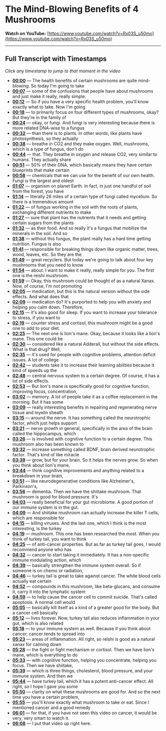 # The Mind-Blowing Benefits of 4 Mushrooms

**Watch on YouTube:** [https://www.youtube.com/watch?v=Rx03S_u50mo](https://www.youtube.com/watch?v=Rx03S_u50mo)

---

## Full Transcript with Timestamps

*Click any timestamp to jump to that moment in the video*

- **[00:00](https://www.youtube.com/watch?v=Rx03S_u50mo&t=0s)** — The health benefits of certain mushrooms are quite mind-blowing. So today I'm going to take
- **[00:07](https://www.youtube.com/watch?v=Rx03S_u50mo&t=7s)** — some of the confusions that people have about mushrooms and just make it really, really simple.
- **[00:12](https://www.youtube.com/watch?v=Rx03S_u50mo&t=12s)** — So if you have a very specific health problem, you'll know exactly what to take. Now I'm going
- **[00:18](https://www.youtube.com/watch?v=Rx03S_u50mo&t=18s)** — to primarily focus on four different types of mushrooms, okay? But they're in the family of
- **[00:24](https://www.youtube.com/watch?v=Rx03S_u50mo&t=24s)** — okay, or fungi. And fungi is very interesting because there is more related DNA-wise to a fungus
- **[00:32](https://www.youtube.com/watch?v=Rx03S_u50mo&t=32s)** — than there is to plants. In other words, like plants have photosynthesis, so they actually
- **[00:38](https://www.youtube.com/watch?v=Rx03S_u50mo&t=38s)** — breathe in CO2 and they make oxygen. Well, mushrooms, which is a type of fungus, don't do
- **[00:44](https://www.youtube.com/watch?v=Rx03S_u50mo&t=44s)** — that. They breathe in oxygen and release CO2, very similar to humans. They actually share
- **[00:51](https://www.youtube.com/watch?v=Rx03S_u50mo&t=51s)** — 50% of their DNA, which basically means they have certain blueprints that make certain
- **[00:58](https://www.youtube.com/watch?v=Rx03S_u50mo&t=58s)** — chemicals that we can use for the benefit of our own health. Fungi is the largest and oldest
- **[01:07](https://www.youtube.com/watch?v=Rx03S_u50mo&t=67s)** — organism on planet Earth. In fact, in just one handful of soil from the forest, you have
- **[01:14](https://www.youtube.com/watch?v=Rx03S_u50mo&t=74s)** — literally 26 miles of a certain type of fungi called mycelium. So there is a tremendous amount
- **[01:22](https://www.youtube.com/watch?v=Rx03S_u50mo&t=82s)** — of fungus working in the soil with the roots of plants, exchanging different nutrients to make
- **[01:27](https://www.youtube.com/watch?v=Rx03S_u50mo&t=87s)** — sure that plant has the nutrients that it needs and getting certain sugars from the plants
- **[01:32](https://www.youtube.com/watch?v=Rx03S_u50mo&t=92s)** — as their food. And so really it's a fungus that mobilize the minerals in the soil. And so
- **[01:38](https://www.youtube.com/watch?v=Rx03S_u50mo&t=98s)** — without this fungus, the plant really has a hard time getting nutrition. Fungus is also
- **[01:41](https://www.youtube.com/watch?v=Rx03S_u50mo&t=101s)** — responsible for breaking things down like organic matter, trees, wood, leaves, etc. So they are the
- **[01:49](https://www.youtube.com/watch?v=Rx03S_u50mo&t=109s)** — great recyclers. But today we're going to talk about four key mushrooms that you need to know
- **[01:54](https://www.youtube.com/watch?v=Rx03S_u50mo&t=114s)** — about. I want to make it really, really simple for you. The first one is the reishi mushroom.
- **[01:59](https://www.youtube.com/watch?v=Rx03S_u50mo&t=119s)** — Okay, this mushroom could be thought of as a natural Xanax. Now, of course, I'm not promoting
- **[02:05](https://www.youtube.com/watch?v=Rx03S_u50mo&t=125s)** — medication, but this is the natural version without the side effects. And what does that
- **[02:09](https://www.youtube.com/watch?v=Rx03S_u50mo&t=129s)** — medication do? It's purported to help you with anxiety and helping you calm down. Therefore,
- **[02:15](https://www.youtube.com/watch?v=Rx03S_u50mo&t=135s)** — it's also good for sleep. If you want to increase your tolerance to stress, if you want to
- **[02:19](https://www.youtube.com/watch?v=Rx03S_u50mo&t=139s)** — counter stress and cortisol, this mushroom might be a good one to add to your diet.
- **[02:25](https://www.youtube.com/watch?v=Rx03S_u50mo&t=145s)** — The next one is lion's mane. Okay, because it looks like a lion's mane. This one could be
- **[02:30](https://www.youtube.com/watch?v=Rx03S_u50mo&t=150s)** — considered like a natural Adderall, but without the side effects. What is that drug? Well,
- **[02:35](https://www.youtube.com/watch?v=Rx03S_u50mo&t=155s)** — it's used for people with cognitive problems, attention deficit issues. A lot of college
- **[02:42](https://www.youtube.com/watch?v=Rx03S_u50mo&t=162s)** — students take it to increase their learning abilities because it kind of speeds up the
- **[02:48](https://www.youtube.com/watch?v=Rx03S_u50mo&t=168s)** — central nervous system to a certain degree. Of course, it has a lot of side effects.
- **[02:53](https://www.youtube.com/watch?v=Rx03S_u50mo&t=173s)** — But lion's mane is specifically good for cognitive function, improving focus, concentration,
- **[03:02](https://www.youtube.com/watch?v=Rx03S_u50mo&t=182s)** — memory. A lot of people take it as a coffee replacement in the morning. But it has some
- **[03:09](https://www.youtube.com/watch?v=Rx03S_u50mo&t=189s)** — really interesting benefits in repairing and regenerating nerve tissue and myelin sheath
- **[03:15](https://www.youtube.com/watch?v=Rx03S_u50mo&t=195s)** — around the nerve. It has something called the neurotrophic factor, which just helps support
- **[03:21](https://www.youtube.com/watch?v=Rx03S_u50mo&t=201s)** — nerve growth in general, specifically in the area of the brain called the hippocampus, which
- **[03:26](https://www.youtube.com/watch?v=Rx03S_u50mo&t=206s)** — is involved with cognitive function to a certain degree. This mushroom also has been known to
- **[03:32](https://www.youtube.com/watch?v=Rx03S_u50mo&t=212s)** — increase something called BDNF, brain derived neurotrophic factor. That's kind of like miracle
- **[03:39](https://www.youtube.com/watch?v=Rx03S_u50mo&t=219s)** — grow, but for your brain. So it helps the nerves grow. So when you think about lion's mane,
- **[03:44](https://www.youtube.com/watch?v=Rx03S_u50mo&t=224s)** — think cognitive improvements and anything related to a breakdown in your brain,
- **[03:51](https://www.youtube.com/watch?v=Rx03S_u50mo&t=231s)** — like neurodegenerative conditions like Alzheimer's, Parkinson's,
- **[03:56](https://www.youtube.com/watch?v=Rx03S_u50mo&t=236s)** — dementia. Then we have the shiitake mushroom. That mushroom is good for blood pressure. It's
- **[04:03](https://www.youtube.com/watch?v=Rx03S_u50mo&t=243s)** — really beneficial for your gut microbiome. A good portion of our immune system is in the gut.
- **[04:09](https://www.youtube.com/watch?v=Rx03S_u50mo&t=249s)** — And shiitake mushroom can actually increase the killer T cells, which are responsible for
- **[04:15](https://www.youtube.com/watch?v=Rx03S_u50mo&t=255s)** — killing viruses. And the last one, which I think is the most interesting, is the turkey
- **[04:19](https://www.youtube.com/watch?v=Rx03S_u50mo&t=259s)** — mushroom. This one has been researched the most. When you think of turkey tail, you want to think
- **[04:25](https://www.youtube.com/watch?v=Rx03S_u50mo&t=265s)** — of anti-cancer properties. But as far as turkey tail goes, I would recommend anyone who has
- **[04:32](https://www.youtube.com/watch?v=Rx03S_u50mo&t=272s)** — cancer to start taking it immediately. It has a non-specific immune modulating action, which
- **[04:39](https://www.youtube.com/watch?v=Rx03S_u50mo&t=279s)** — basically strengthen the immune system overall. So if someone is on chemo or radiation,
- **[04:46](https://www.youtube.com/watch?v=Rx03S_u50mo&t=286s)** — turkey tail is great to take against cancer. The white blood cells actually eat certain
- **[04:52](https://www.youtube.com/watch?v=Rx03S_u50mo&t=292s)** — compounds in this mushroom, like beta-glucans, and consume it, carry it into the lymphatic system
- **[04:59](https://www.youtube.com/watch?v=Rx03S_u50mo&t=299s)** — to help cause the cancer cell to commit suicide. That's called apoptosis. A normal cell would
- **[05:05](https://www.youtube.com/watch?v=Rx03S_u50mo&t=305s)** — basically kill itself as a kind of a greater good for the body. But a cancer cell basically
- **[05:12](https://www.youtube.com/watch?v=Rx03S_u50mo&t=312s)** — lives forever. Now, turkey tail also reduces inflammation in your gut, which is also related
- **[05:18](https://www.youtube.com/watch?v=Rx03S_u50mo&t=318s)** — to your immune system as well. Because if you think about cancer, cancer tends to spread into
- **[05:23](https://www.youtube.com/watch?v=Rx03S_u50mo&t=323s)** — areas of inflammation. All right, so reishi is good as a natural xanax for calming down
- **[05:28](https://www.youtube.com/watch?v=Rx03S_u50mo&t=328s)** — the fight or fight mechanism or cortisol. Then we have lion's mane, which is everything to do
- **[05:33](https://www.youtube.com/watch?v=Rx03S_u50mo&t=333s)** — with cognitive function, helping you concentrate, helping you focus. Then we have shiitake,
- **[05:39](https://www.youtube.com/watch?v=Rx03S_u50mo&t=339s)** — which is three things, cholesterol, blood pressure, and your immune system. And then we
- **[05:44](https://www.youtube.com/watch?v=Rx03S_u50mo&t=344s)** — have turkey tail, which it has a potent anti-cancer effect. All right, so I hope I gave you some
- **[05:50](https://www.youtube.com/watch?v=Rx03S_u50mo&t=350s)** — clarity on what these mushrooms are good for. And so the next time you have a certain problem,
- **[05:55](https://www.youtube.com/watch?v=Rx03S_u50mo&t=355s)** — you'll know exactly what mushroom to take or eat. Since I mentioned cancer and a good remedy
- **[06:01](https://www.youtube.com/watch?v=Rx03S_u50mo&t=361s)** — for that, if you have not seen this video on cancer, it would be very, very smart to watch it.
- **[06:08](https://www.youtube.com/watch?v=Rx03S_u50mo&t=368s)** — I put that video up right here.
